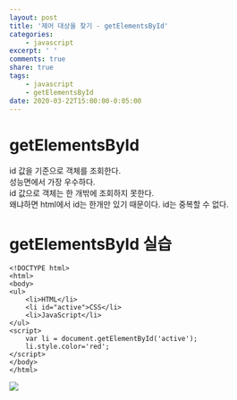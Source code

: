 ```yaml
---
layout: post
title: '제어 대상을 찾기 - getElementsById'
categories:
    - javascript
excerpt: ' '
comments: true
share: true
tags:
    - javascript
    - getElementsById
date: 2020-03-22T15:00:00-0:05:00
---
```


# getElementsById

id 값을 기준으로 객체를 조회한다. <br/>
성능면에서 가장 우수하다.<br/>
id 값으로 객체는 한 개밖에 조회하지 못한다.<br/>
왜냐하면 html에서 id는 한개만 있기 때문이다. id는 중복할 수 없다.<br/>

# getElementsById 실습

```
<!DOCTYPE html>
<html>
<body>
<ul>
    <li>HTML</li>
    <li id="active">CSS</li>
    <li>JavaScript</li>
</ul>
<script>
    var li = document.getElementById('active');
    li.style.color='red';
</script>
</body>
</html>
```

![](https://kimmy100b.github.io/assets/images/javascript/getElement/className/01-01.jpg)
